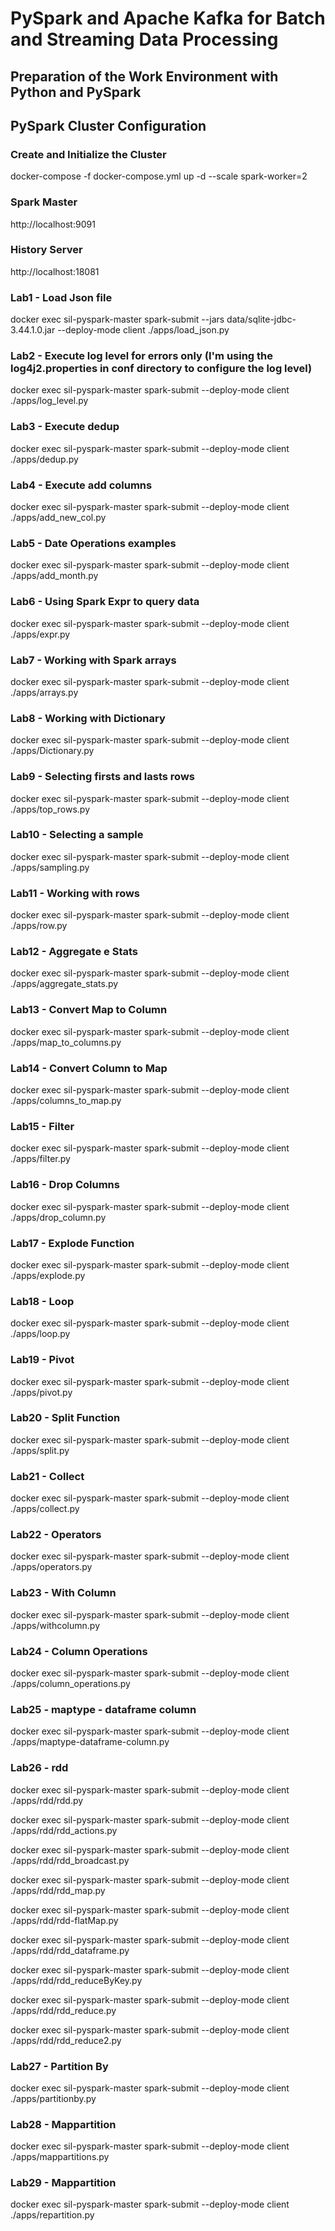 # PySpark and Apache Kafka for Batch and Streaming Data Processing
## Preparation of the Work Environment with Python and PySpark
## PySpark Cluster Configuration

### Create and Initialize the Cluster
docker-compose -f docker-compose.yml up -d --scale spark-worker=2

### Spark Master
http://localhost:9091

### History Server
http://localhost:18081

### Lab1 - Load Json file
 docker exec sil-pyspark-master spark-submit --jars data/sqlite-jdbc-3.44.1.0.jar --deploy-mode client ./apps/load_json.py

### Lab2 - Execute log level for errors only (I'm using the log4j2.properties in conf directory to configure the log level)
docker exec sil-pyspark-master spark-submit --deploy-mode client ./apps/log_level.py

### Lab3 - Execute dedup
docker exec sil-pyspark-master spark-submit --deploy-mode client ./apps/dedup.py

### Lab4 - Execute add columns
docker exec sil-pyspark-master spark-submit --deploy-mode client ./apps/add_new_col.py

### Lab5 - Date Operations examples
docker exec sil-pyspark-master spark-submit --deploy-mode client ./apps/add_month.py

### Lab6 - Using Spark Expr to query data
docker exec sil-pyspark-master spark-submit --deploy-mode client ./apps/expr.py

### Lab7 - Working with Spark arrays
docker exec sil-pyspark-master spark-submit --deploy-mode client ./apps/arrays.py

### Lab8 - Working with Dictionary
docker exec sil-pyspark-master spark-submit --deploy-mode client ./apps/Dictionary.py

### Lab9 - Selecting firsts and lasts rows
docker exec sil-pyspark-master spark-submit --deploy-mode client ./apps/top_rows.py

### Lab10 - Selecting a sample
docker exec sil-pyspark-master spark-submit --deploy-mode client ./apps/sampling.py

### Lab11 - Working with rows
docker exec sil-pyspark-master spark-submit --deploy-mode client ./apps/row.py

### Lab12 - Aggregate e Stats 
docker exec sil-pyspark-master spark-submit --deploy-mode client ./apps/aggregate_stats.py

### Lab13 - Convert Map to Column
docker exec sil-pyspark-master spark-submit --deploy-mode client ./apps/map_to_columns.py

### Lab14 - Convert Column to Map
docker exec sil-pyspark-master spark-submit --deploy-mode client ./apps/columns_to_map.py

### Lab15 - Filter
docker exec sil-pyspark-master spark-submit --deploy-mode client ./apps/filter.py

### Lab16 - Drop Columns
docker exec sil-pyspark-master spark-submit --deploy-mode client ./apps/drop_column.py

### Lab17 - Explode Function
docker exec sil-pyspark-master spark-submit --deploy-mode client ./apps/explode.py

### Lab18 - Loop 
docker exec sil-pyspark-master spark-submit --deploy-mode client ./apps/loop.py

### Lab19 - Pivot 
docker exec sil-pyspark-master spark-submit --deploy-mode client ./apps/pivot.py

### Lab20 - Split Function
docker exec sil-pyspark-master spark-submit --deploy-mode client ./apps/split.py

### Lab21 - Collect
docker exec sil-pyspark-master spark-submit --deploy-mode client ./apps/collect.py

### Lab22 - Operators
docker exec sil-pyspark-master spark-submit --deploy-mode client ./apps/operators.py

### Lab23 - With Column 
docker exec sil-pyspark-master spark-submit --deploy-mode client ./apps/withcolumn.py

### Lab24 - Column Operations
docker exec sil-pyspark-master spark-submit --deploy-mode client ./apps/column_operations.py

### Lab25 - maptype - dataframe column
docker exec sil-pyspark-master spark-submit --deploy-mode client ./apps/maptype-dataframe-column.py

### Lab26 - rdd
docker exec sil-pyspark-master spark-submit --deploy-mode client ./apps/rdd/rdd.py

docker exec sil-pyspark-master spark-submit --deploy-mode client ./apps/rdd/rdd_actions.py

docker exec sil-pyspark-master spark-submit --deploy-mode client ./apps/rdd/rdd_broadcast.py

docker exec sil-pyspark-master spark-submit --deploy-mode client ./apps/rdd/rdd_map.py

docker exec sil-pyspark-master spark-submit --deploy-mode client ./apps/rdd/rdd-flatMap.py

docker exec sil-pyspark-master spark-submit --deploy-mode client ./apps/rdd/rdd_dataframe.py

docker exec sil-pyspark-master spark-submit --deploy-mode client ./apps/rdd/rdd_reduceByKey.py

docker exec sil-pyspark-master spark-submit --deploy-mode client ./apps/rdd/rdd_reduce.py

docker exec sil-pyspark-master spark-submit --deploy-mode client ./apps/rdd/rdd_reduce2.py

### Lab27 - Partition By
docker exec sil-pyspark-master spark-submit --deploy-mode client ./apps/partitionby.py

### Lab28 - Mappartition
docker exec sil-pyspark-master spark-submit --deploy-mode client ./apps/mappartitions.py

### Lab29 - Mappartition
docker exec sil-pyspark-master spark-submit --deploy-mode client ./apps/repartition.py
